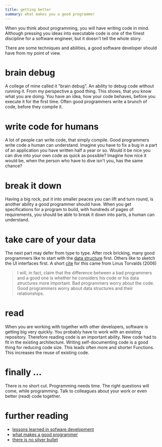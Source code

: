 ```yaml
---
title: getting better 
summary: what makes you a good programmer
---
```


When you think about programming, you will have writing code in mind.
Although pressing you ideas into executable code is one of the finest discipline for a software engineer, but it doesn't tell the whole story. 

There are some techniques and abilities, a good software developer should have from my point of view.

<!--more-->

# brain debug

A college of mine called it "brain debug".
An ability to debug code without running it.
From my perspective a good thing.
This shows, that you know what you are doing.
You have an idea, how your code behaves, before you execute it for the first time.
Often good programmers write a brunch of code, before they compile it.

# write code for humans

A lot of people can write code, that simply compile.
Good programmers write code a human can understand.
Imagine you have to fix a bug in a part of an application you have written half a year or so.
Would it be nice you can dive into your own code as quick as possible?
Imagine how nice it would be, when the person who have to dive isn't you, has the same chance?

# break it down

Having a big rock, put it into smaller peaces you can lift and turn round, is another ability a good programmer should have.
When you get specifications for a program to build, with hundreds of pages of requirements, you should be able to break it down into parts, a human can understand.

# take care of your data

The next part may defer from type to type.
After rock bricking, many good programmers like to start with the [data structure](http://programmers.stackexchange.com/questions/102041/why-are-data-structures-so-important-in-interviews) first.
Others like to sketch the UI interfaces first.
A short [cite](http://lwn.net/Articles/193245/) for this came from Linus Torvalds (2006)

> I will, in fact, claim that the difference between a bad programmers and a good one is whether he considers his code or his data structures more important. Bad programmers worry about the code. Good programmers worry about data structures and their relationships.

# read

When you are working with together with other developers, software is getting big very quickly.
You probably have to work with an existing repository.
Therefore reading code is an important ability.
New code had to fit in the existing architecture.
Writing self-documenting code is a good thing for reducing code size.
This leads often more and shorter Functions.
This increases the reuse of existing code.

# finally ...

There is no short cut.
Programming needs time.
The right questions will come, while programming.
Talk to colleagues about your work or even better (read) code together.

# further reading

* [lessons learned in sofware development](http://henrikwarne.com/2015/04/16/lessons-learned-in-software-development/)
* [what makes a good programmer](http://henrikwarne.com/2014/06/30/what-makes-a-good-programmer/)
* [there is no silver bullet](https://en.wikipedia.org/wiki/No_Silver_Bullet)
